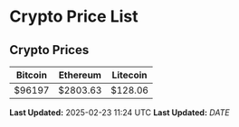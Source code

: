 # Crypto Price List

## Crypto Prices
| Bitcoin | Ethereum | Litecoin |
| ------- | -------- | -------- |
| $96197 | $2803.63 | $128.06 |
**Last Updated:** 2025-02-23 11:24 UTC
**Last Updated:** $DATE$
